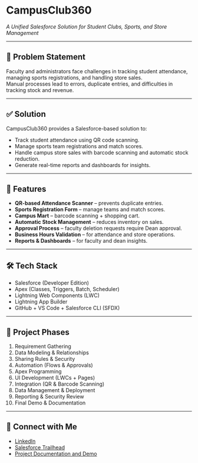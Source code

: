 # CampusClub360
*A Unified Salesforce Solution for Student Clubs, Sports, and Store Management*

---

## 📌 Problem Statement
Faculty and administrators face challenges in tracking student attendance, managing sports registrations, and handling store sales.  
Manual processes lead to errors, duplicate entries, and difficulties in tracking stock and revenue.

---

## ✅ Solution
CampusClub360 provides a Salesforce-based solution to:
- Track student attendance using QR code scanning.
- Manage sports team registrations and match scores.
- Handle campus store sales with barcode scanning and automatic stock reduction.
- Generate real-time reports and dashboards for insights.

---

## 🚀 Features
- **QR-based Attendance Scanner** – prevents duplicate entries.
- **Sports Registration Form** – manage teams and match scores.
- **Campus Mart** – barcode scanning + shopping cart.
- **Automatic Stock Management** – reduces inventory on sales.
- **Approval Process** – faculty deletion requests require Dean approval.
- **Business Hours Validation** – for attendance and store operations.
- **Reports & Dashboards** – for faculty and dean insights.

---

## 🛠 Tech Stack
- Salesforce (Developer Edition)
- Apex (Classes, Triggers, Batch, Scheduler)
- Lightning Web Components (LWC)
- Lightning App Builder
- GitHub + VS Code + Salesforce CLI (SFDX)

---

## 📂 Project Phases
1. Requirement Gathering  
2. Data Modeling & Relationships  
3. Sharing Rules & Security  
4. Automation (Flows & Approvals)  
5. Apex Programming  
6. UI Development (LWCs + Pages)  
7. Integration (QR & Barcode Scanning)  
8. Data Management & Deployment  
9. Reporting & Security Review  
10. Final Demo & Documentation  

---

## 🔗 Connect with Me  
- <a href="https://www.linkedin.com/posts/rakeshyarra_salesforce-smartbridge-tcs-activity-7377747270399848449-POW1?utm_source=social_share_send&utm_medium=member_desktop_web&rcm=ACoAAFDp4OYBZoia2hubIFAGV0wvezZbSq1Vlfc" target="_blank">LinkedIn</a>  
- <a href="https://www.salesforce.com/trailblazer/yarrarakesh" target="_blank">Salesforce Trailhead</a>  
- <a href="https://drive.google.com/drive/folders/1XqlNSjAbD1LnQBt-KATnesId4i-O1qFW" target="_blank">Project Documentation and Demo</a>


